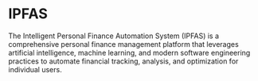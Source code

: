 # IPFAS
The Intelligent Personal Finance Automation System (IPFAS) is a comprehensive personal finance management platform that leverages artificial intelligence, machine learning, and modern software engineering practices to automate financial tracking, analysis, and optimization for individual users.

